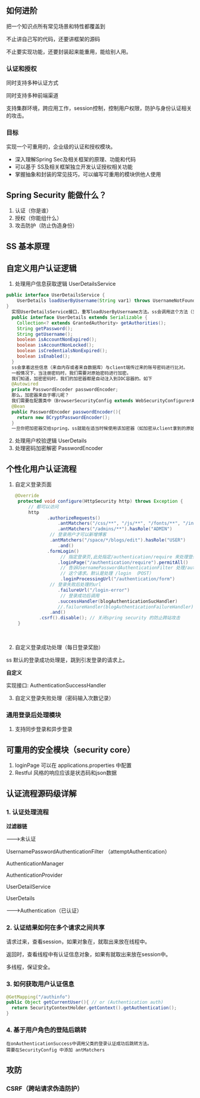 ## 如何进阶

把一个知识点所有常见场景和特性都覆盖到

不止讲自己写的代码，还要讲框架的源码

不止要实现功能，还要封装起来能重用，能给别人用。

### 认证和授权

同时支持多种认证方式

同时支持多种前端渠道

支持集群环境，跨应用工作，session控制，控制用户权限，防护与身份认证相关的攻击。

### 目标

实现一个可重用的，企业级的认证和授权模块。

+ 深入理解Spring Sec及相关框架的原理、功能和代码
+ 可以基于 SS及相关框架独立开发认证授权相关功能
+ 掌握抽象和封装的常见技巧，可以编写可重用的模块供他人使用




## Spring Security 能做什么？

1. 认证（你是谁）
2. 授权（你能组什么）
3. 攻击防护（防止伪造身份）

## SS 基本原理

## 自定义用户认证逻辑

1. 处理用户信息获取逻辑 UserDetailsService


```java
public interface UserDetailsService {
    UserDetails loadUserByUsername(String var1) throws UsernameNotFoundException;
}
  实现UserDetailsService接口，重写loadUserByUsername方法。ss会调用这个方法（当然你得把实现类交给spring容器来管理，以保证ss在需要调用的时候能找到），loadUserByUsername会返回一个封装了用户名、密码以及权限信息，还有密码是否过期等信息的UserDetails对象。参见UserDetails接口：
  public interface UserDetails extends Serializable {
    Collection<? extends GrantedAuthority> getAuthorities();
    String getPassword();
    String getUsername();
    boolean isAccountNonExpired();
    boolean isAccountNonLocked();
    boolean isCredentialsNonExpired();
    boolean isEnabled();
  }
  ss会拿着这些信息（来自内存或者来自数据库）与client端传过来的账号密码进行比对。
  一般情况下，当注册密码时，我们需要对原始密码进行加密。
  我们知道，加密密码时，我们的加密器都是自动注入到IOC容器的。如下
  @Autowired
  private PasswordEncoder passwordEncoder;
  那么，加密器来自于哪儿呢？
  我们需要在配置类中（BrowserSecurityConfig extends WebSecurityConfigurerAdapter）配置一个加密器。
  @Bean
  public PasswordEncoder passwordEncoder(){
  	return new BCryptPasswordEncoder();
  }
  一旦你把加密器交给spring，ss就能在适当时候使用该加密器（如加密从client拿到的原始密码，然后与userdetails中的密码比对）。
```



2. 处理用户校验逻辑 UserDetails
3. 处理密码加密解密 PasswordEncoder

## 个性化用户认证流程

1. 自定义登录页面

   ```java
   @Override
   	protected void configure(HttpSecurity http) throws Exception {
   		// 都可以访问
   		http
               .authorizeRequests()
                   .antMatchers("/css/**", "/js/**", "/fonts/**", "/index").permitAll()
                   .antMatchers("/admins/**").hasRole("ADMIN")
   				// 登录用户才可以新增博客
   				.antMatchers("/space/*/blogs/edit").hasRole("USER")
                   .and()
               .formLogin()
             		// 指定登录页,此处指定/authentication/require 来处理登录
                   .loginPage("/authentication/require").permitAll()
             		// 告诉UsernamePasswordAuthenticationFilter 处理/authentication/form （POST）
             		// 这个请求。默认是处理 /login （POST）
             		.loginProcessingUrl("/authentication/form")
   				// 登录失败后处理的url
                   .failureUrl("/login-error")
    				// 登录成功后调用
                   .successHandler(blogAuthenticationSucHandler)
                   //.failureHandler(blogAuthenticationFailureHandler)
   				.and()
   			.csrf().disable(); // 关闭spring security 的防止跨站攻击
   	}
   ```

   ​

2. 自定义登录成功处理（每日登录奖励）

ss 默认的登录成功处理是，跳到引发登录的请求上。

**自定义**

实现接口: AuthenticationSuccessHandler

3. 自定义登录失败处理（密码输入次数记录）

### 通用登录后处理模块

1. 支持同步登录和异步登录



## 可重用的安全模块（security core）

1. loginPage 可以在 applications.properties 中配置
2. Restful 风格的响应应该是状态码和json数据



## 认证流程源码级详解

### 1. 认证处理流程

**过滤器链**

--->未认证

UsernamePasswordAuthenticationFilter （attemptAuthentication）

AuthenticationManager

AuthenticationProvider

UserDetailService

UserDetails

--->Authentication（已认证）

### 2. 认证结果如何在多个请求之间共享

请求过来，查看session，如果对象在，就取出来放在线程中。

返回时，查看线程中有认证信息对象，如果有就取出来放在session中。

多线程，保证安全。

### 3. 如何获取用户认证信息

```java
@GetMapping("/authinfo")
public Object getCurrentUser(){ // or (Authentication auth)
  return SecurityContextHolder.getContext().getAuthentication();
}
```

### 4. 基于用户角色的登陆后跳转

```
在onAuthenticationSuccess中调用父类的登录认证成功后跳转方法。
需要在SecurityConfig 中添加 antMatchers
```

## 攻防

### CSRF（跨站请求伪造防护）